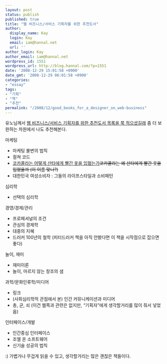 ```yaml
---
layout: post
status: publish
published: true
title: "웹 비즈니스/서비스 기획자를 위한 추천도서"
author:
  display_name: Kay
  login: Kay
  email: iam@hannal.net
  url: ''
author_login: Kay
author_email: iam@hannal.net
wordpress_id: 1551
wordpress_url: http://blog.hannal.com/?p=1551
date: '2008-12-29 15:01:58 +0900'
date_gmt: '2008-12-29 06:01:58 +0900'
categories:
- "essay"
tags:
- "기획"
- "책"
- "추천"
permalink: "/2008/12/good_books_for_a_designer_on_web-business"
---
```

<p>유노님께서 <a href="http://www.jungyunho.com/blog/128057">웹 비즈니스/서비스 기획자를 위한 추천도서 목록을 쭉 적으셨길래</a> 좀 더 보완하는 차원에서 나도 추천해본다.</p>
<p>마케팅</p>
<ul>
<li>마케팅 불변의 법칙</li>
<li>컬쳐 코드</li>
<li><ins datetime="2008-12-29T15:53:24+00:00">코카콜라는 어떻게 산타에게 빨간 옷을 입혔는가</ins><del datetime="2008-12-29T15:53:24+00:00">코카콜라는 왜 산타에게 빨간 옷을 입혔을까 (이 이름 맞나?)</del></li>
<li>대한민국 여성소비자 : 그들의 라이프스타일과 소비패턴</li>
</ul>
<p>심리학</p>
<ul>
<li>선택의 심리학</li>
</ul>
<p>경영/경제/관리</p>
<ul>
<li>프로페셔널의 조건</li>
<li>관심의 경제학</li>
<li>대중의 지혜</li>
<li>드러커 100년의 철학 (피터드러커 책을 아직 안봤다면 이 책을 시작점으로 잡으면 좋다)</li>
</ul>
<p>놀이, 재미</p>
<ul>
<li>재미이론</li>
<li>놀이, 마르지 않는 창조의 샘</li>
</ul>
<p>과학/문화인류학/미디어</p>
<ul>
<li>링크</li>
<li><span class="txt10p"><span id="LB_GOODS_TITLE"><span class="txt13p">(</span></span></span><span class="txt10p"><span id="LB_GOODS_TITLE"><span class="txt13p">사회심리학적 관점에서 본) </span></span></span><span class="txt10p"><span id="LB_GOODS_TITLE"><span class="txt13p">인간 커뮤니케이션과 미디어</span></span></span></li>
<li><span class="txt10p"><span id="LB_GOODS_TITLE"><span class="txt13p">총, 균, 쇠 (이건 웹쪽과 관련은 없지만, “기획자”에게 생각할거리를 많이 줘서 넣었음)<br />
</span></span></span></li>
</ul>
<p>인터페이스/개발</p>
<ul>
<li>인간중심 인터페이스</li>
<li>조엘 온 소프트웨어</li>
<li>신기술 성공의 법칙</li>
</ul>
<p>:) 가볍거나 무겁게 읽을 수 있고, 생각할거리는 많은 괜찮은 책들이다.</p>
